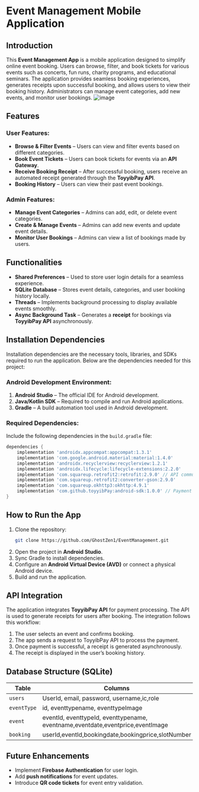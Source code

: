 # Event Management Mobile Application

## Introduction
This **Event Management App** is a mobile application designed to simplify online event booking. Users can browse, filter, and book tickets for various events such as concerts, fun runs, charity programs, and educational seminars. The application provides seamless booking experiences, generates receipts upon successful booking, and allows users to view their booking history. Administrators can manage event categories, add new events, and monitor user bookings.
![image](https://github.com/user-attachments/assets/a67c7e8e-55cb-442e-80a5-aa043e5e000c)

## Features
### User Features:
- **Browse & Filter Events** – Users can view and filter events based on different categories.
- **Book Event Tickets** – Users can book tickets for events via an **API Gateway**.
- **Receive Booking Receipt** – After successful booking, users receive an automated receipt generated through the **ToyyibPay API**.
- **Booking History** – Users can view their past event bookings.

### Admin Features:
- **Manage Event Categories** – Admins can add, edit, or delete event categories.
- **Create & Manage Events** – Admins can add new events and update event details.
- **Monitor User Bookings** – Admins can view a list of bookings made by users.

## Functionalities
- **Shared Preferences** – Used to store user login details for a seamless experience.
- **SQLite Database** – Stores event details, categories, and user booking history locally.
- **Threads** – Implements background processing to display available events smoothly.
- **Async Background Task** – Generates a **receipt** for bookings via **ToyyibPay API** asynchronously.

## Installation Dependencies
Installation dependencies are the necessary tools, libraries, and SDKs required to run the application. Below are the dependencies needed for this project:

### Android Development Environment:
1. **Android Studio** – The official IDE for Android development.
2. **Java/Kotlin SDK** – Required to compile and run Android applications.
3. **Gradle** – A build automation tool used in Android development.

### Required Dependencies:
Include the following dependencies in the `build.gradle` file:
```gradle
dependencies {
    implementation 'androidx.appcompat:appcompat:1.3.1'
    implementation 'com.google.android.material:material:1.4.0'
    implementation 'androidx.recyclerview:recyclerview:1.2.1'
    implementation 'androidx.lifecycle:lifecycle-extensions:2.2.0'
    implementation 'com.squareup.retrofit2:retrofit:2.9.0' // API communication
    implementation 'com.squareup.retrofit2:converter-gson:2.9.0'
    implementation 'com.squareup.okhttp3:okhttp:4.9.1'
    implementation 'com.github.toyyibPay:android-sdk:1.0.0' // Payment Gateway
}
```

## How to Run the App
1. Clone the repository:
   ```sh
   git clone https://github.com/GhostZen1/EventManagement.git
   ```
2. Open the project in **Android Studio**.
3. Sync Gradle to install dependencies.
4. Configure an **Android Virtual Device (AVD)** or connect a physical Android device.
5. Build and run the application.

## API Integration
The application integrates **ToyyibPay API** for payment processing. The API is used to generate receipts for users after booking. The integration follows this workflow:
1. The user selects an event and confirms booking.
2. The app sends a request to ToyyibPay API to process the payment.
3. Once payment is successful, a receipt is generated asynchronously.
4. The receipt is displayed in the user’s booking history.

## Database Structure (SQLite)
| Table | Columns |
|--------|---------|
| `users` | UserId, email, password, username,ic,role |
| `eventType` | id, eventtypename, eventtypeImage |
| `event` | eventId, eventtypeId, eventtypename, eventname,eventdate,eventprice,eventImage |
|`booking` | userId,eventId,bookingdate,bookingprice,slotNumber|

## Future Enhancements
- Implement **Firebase Authentication** for user login.
- Add **push notifications** for event updates.
- Introduce **QR code tickets** for event entry validation.


